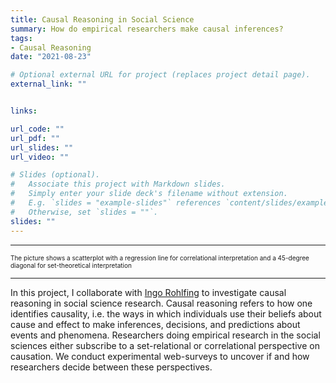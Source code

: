 ```yaml
---
title: Causal Reasoning in Social Science
summary: How do empirical researchers make causal inferences?
tags:
- Causal Reasoning
date: "2021-08-23"

# Optional external URL for project (replaces project detail page).
external_link: ""


links:

url_code: ""
url_pdf: ""
url_slides: ""
url_video: ""

# Slides (optional).
#   Associate this project with Markdown slides.
#   Simply enter your slide deck's filename without extension.
#   E.g. `slides = "example-slides"` references `content/slides/example-slides.md`.
#   Otherwise, set `slides = ""`.
slides: ""
---
```

***
<font size="1"> The picture shows a scatterplot with a regression line for correlational interpretation and a 45-degree diagonal for set-theoretical interpretation </font>
***

In this project, I collaborate with [Ingo Rohlfing](https://ingorohlfing.wordpress.com/) to investigate causal reasoning in social science research. Causal reasoning refers to how one identifies causality, i.e. the ways in which individuals use their beliefs about cause and effect to make inferences, decisions, and predictions about events and phenomena. Researchers doing empirical research in the social sciences either subscribe to a set-relational or correlational perspective on causation. We conduct experimental web-surveys to uncover if and how researchers decide between these perspectives.